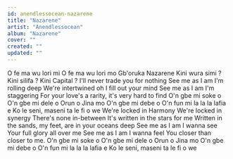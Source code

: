 ```yaml
---
id: anendlessocean-nazarene
title: "Nazarene"
artist: "Anendlessocean"
album: "Nazarene"
cover: ""
created: ""
updated: ""
---
```


O fe ma wu lori mi
O fe ma wu lori mo Gb'oruka Nazarene
Kini wura simi ?
Kini silifa ?
Kini Capital ?
I'll never trade you for nothing
See me as I am
I'm rolling deep
We're intertwined oh I fill out your mind
See me as I am
I'm staggering
For your love's a rarity, it's very hard to find
O'n gbe mi soke o
O'n gbe mi dele o
Orun o Jina mo
O'n gbe mi debe o
O'n fun mi la la la lafia e
Ko le seni, maseni ta le fi o we
We're locked in Harmony
We're locked in synergy
There's none in-between
It's written in the stars for me
Written in the sands, my feet, are in your oceans deep
See me as I am
I wanna see
Your full glory all over me
See me as I am
I wanna feel
You closer than closer to me.
O'n gbe mi soke o
O'n gbe mi dele o
Orun o Jina mo
O'n gbe mi debe o
O'n fun mi la la la lafia e
Ko le seni, maseni ta le fi o we